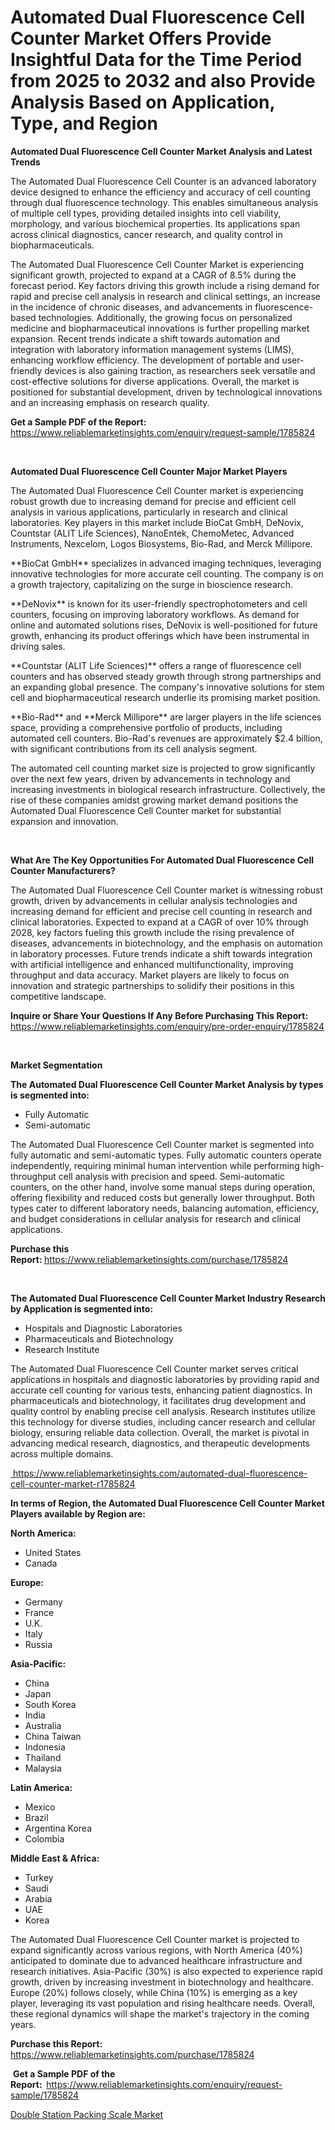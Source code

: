 <p><h1>Automated Dual Fluorescence Cell Counter Market Offers Provide Insightful Data for the Time Period from 2025 to 2032 and also Provide Analysis Based on Application, Type, and Region</h1></p><p><strong>Automated Dual Fluorescence Cell Counter Market Analysis and Latest Trends</strong></p>
<p><p>The Automated Dual Fluorescence Cell Counter is an advanced laboratory device designed to enhance the efficiency and accuracy of cell counting through dual fluorescence technology. This enables simultaneous analysis of multiple cell types, providing detailed insights into cell viability, morphology, and various biochemical properties. Its applications span across clinical diagnostics, cancer research, and quality control in biopharmaceuticals.</p><p>The Automated Dual Fluorescence Cell Counter Market is experiencing significant growth, projected to expand at a CAGR of 8.5% during the forecast period. Key factors driving this growth include a rising demand for rapid and precise cell analysis in research and clinical settings, an increase in the incidence of chronic diseases, and advancements in fluorescence-based technologies. Additionally, the growing focus on personalized medicine and biopharmaceutical innovations is further propelling market expansion. Recent trends indicate a shift towards automation and integration with laboratory information management systems (LIMS), enhancing workflow efficiency. The development of portable and user-friendly devices is also gaining traction, as researchers seek versatile and cost-effective solutions for diverse applications. Overall, the market is positioned for substantial development, driven by technological innovations and an increasing emphasis on research quality.</p></p>
<p><strong>Get a Sample PDF of the Report:&nbsp;</strong> <a href="https://www.reliablemarketinsights.com/enquiry/request-sample/1785824?utm_campaign=3044&utm_medium=2&utm_source=Github&utm_content=ia&utm_term=25032025&utm_id=automated-dual-fluorescence-cell-counter">https://www.reliablemarketinsights.com/enquiry/request-sample/1785824</a></p>
<p>&nbsp;</p>
<p><strong>Automated Dual Fluorescence Cell Counter Major Market Players</strong></p>
<p><p>The Automated Dual Fluorescence Cell Counter market is experiencing robust growth due to increasing demand for precise and efficient cell analysis in various applications, particularly in research and clinical laboratories. Key players in this market include BioCat GmbH, DeNovix, Countstar (ALIT Life Sciences), NanoEntek, ChemoMetec, Advanced Instruments, Nexcelom, Logos Biosystems, Bio-Rad, and Merck Millipore.</p><p>**BioCat GmbH** specializes in advanced imaging techniques, leveraging innovative technologies for more accurate cell counting. The company is on a growth trajectory, capitalizing on the surge in bioscience research.</p><p>**DeNovix** is known for its user-friendly spectrophotometers and cell counters, focusing on improving laboratory workflows. As demand for online and automated solutions rises, DeNovix is well-positioned for future growth, enhancing its product offerings which have been instrumental in driving sales.</p><p>**Countstar (ALIT Life Sciences)** offers a range of fluorescence cell counters and has observed steady growth through strong partnerships and an expanding global presence. The company's innovative solutions for stem cell and biopharmaceutical research underlie its promising market position.</p><p>**Bio-Rad** and **Merck Millipore** are larger players in the life sciences space, providing a comprehensive portfolio of products, including automated cell counters. Bio-Rad's revenues are approximately $2.4 billion, with significant contributions from its cell analysis segment.</p><p>The automated cell counting market size is projected to grow significantly over the next few years, driven by advancements in technology and increasing investments in biological research infrastructure. Collectively, the rise of these companies amidst growing market demand positions the Automated Dual Fluorescence Cell Counter market for substantial expansion and innovation.</p></p>
<p>&nbsp;</p>
<p><strong>What Are The Key Opportunities For Automated Dual Fluorescence Cell Counter Manufacturers?</strong></p>
<p><p>The Automated Dual Fluorescence Cell Counter market is witnessing robust growth, driven by advancements in cellular analysis technologies and increasing demand for efficient and precise cell counting in research and clinical laboratories. Expected to expand at a CAGR of over 10% through 2028, key factors fueling this growth include the rising prevalence of diseases, advancements in biotechnology, and the emphasis on automation in laboratory processes. Future trends indicate a shift towards integration with artificial intelligence and enhanced multifunctionality, improving throughput and data accuracy. Market players are likely to focus on innovation and strategic partnerships to solidify their positions in this competitive landscape.</p></p>
<p><strong>Inquire or Share Your Questions If Any Before Purchasing This Report:</strong> <a href="https://www.reliablemarketinsights.com/enquiry/pre-order-enquiry/1785824?utm_campaign=3044&utm_medium=2&utm_source=Github&utm_content=ia&utm_term=25032025&utm_id=automated-dual-fluorescence-cell-counter">https://www.reliablemarketinsights.com/enquiry/pre-order-enquiry/1785824</a></p>
<p>&nbsp;</p>
<p><strong>Market Segmentation</strong></p>
<p><strong>The Automated Dual Fluorescence Cell Counter Market Analysis by types is segmented into:</strong></p>
<p><ul><li>Fully Automatic</li><li>Semi-automatic</li></ul></p>
<p><p>The Automated Dual Fluorescence Cell Counter market is segmented into fully automatic and semi-automatic types. Fully automatic counters operate independently, requiring minimal human intervention while performing high-throughput cell analysis with precision and speed. Semi-automatic counters, on the other hand, involve some manual steps during operation, offering flexibility and reduced costs but generally lower throughput. Both types cater to different laboratory needs, balancing automation, efficiency, and budget considerations in cellular analysis for research and clinical applications.</p></p>
<p><strong>Purchase this Report:&nbsp;</strong><a href="https://www.reliablemarketinsights.com/purchase/1785824?utm_campaign=3044&utm_medium=2&utm_source=Github&utm_content=ia&utm_term=25032025&utm_id=automated-dual-fluorescence-cell-counter">https://www.reliablemarketinsights.com/purchase/1785824</a></p>
<p>&nbsp;</p>
<p><strong>The Automated Dual Fluorescence Cell Counter Market Industry Research by Application is segmented into:</strong></p>
<p><ul><li>Hospitals and Diagnostic Laboratories</li><li>Pharmaceuticals and Biotechnology</li><li>Research Institute</li></ul></p>
<p><p>The Automated Dual Fluorescence Cell Counter market serves critical applications in hospitals and diagnostic laboratories by providing rapid and accurate cell counting for various tests, enhancing patient diagnostics. In pharmaceuticals and biotechnology, it facilitates drug development and quality control by enabling precise cell analysis. Research institutes utilize this technology for diverse studies, including cancer research and cellular biology, ensuring reliable data collection. Overall, the market is pivotal in advancing medical research, diagnostics, and therapeutic developments across multiple domains.</p></p>
<p><a href="https://www.reliablemarketinsights.com/automated-dual-fluorescence-cell-counter-market-r1785824?utm_campaign=3044&utm_medium=2&utm_source=Github&utm_content=ia&utm_term=25032025&utm_id=automated-dual-fluorescence-cell-counter">&nbsp;https://www.reliablemarketinsights.com/automated-dual-fluorescence-cell-counter-market-r1785824</a></p>
<p><strong>In terms of Region, the Automated Dual Fluorescence Cell Counter Market Players available by Region are:</strong></p>
<p>
    <p> <strong> North America: </strong>
        <ul>
            <li>United States</li>
            <li>Canada</li>
        </ul>
        </p> 
    <p> <strong> Europe: </strong>
        <ul>
            <li>Germany</li>
            <li>France</li>
            <li>U.K.</li>
            <li>Italy</li>
            <li>Russia</li>
        </ul>
        </p> 
    <p> <strong> Asia-Pacific: </strong>
        <ul>
            <li>China</li>
            <li>Japan</li>
            <li>South Korea</li>
            <li>India</li>
            <li>Australia</li>
            <li>China Taiwan</li>
            <li>Indonesia</li>
            <li>Thailand</li>
            <li>Malaysia</li>
        </ul>
        </p> 
    <p> <strong> Latin America: </strong>
        <ul>
            <li>Mexico</li>
            <li>Brazil</li>
            <li>Argentina Korea</li>
            <li>Colombia</li>
        </ul>
        </p> 
    <p> <strong> Middle East & Africa: </strong>
        <ul>
            <li>Turkey</li>
            <li>Saudi</li>
            <li>Arabia</li>
            <li>UAE</li>
            <li>Korea</li>
        </ul>
    </p>
    </p>
<p><p>The Automated Dual Fluorescence Cell Counter market is projected to expand significantly across various regions, with North America (40%) anticipated to dominate due to advanced healthcare infrastructure and research initiatives. Asia-Pacific (30%) is also expected to experience rapid growth, driven by increasing investment in biotechnology and healthcare. Europe (20%) follows closely, while China (10%) is emerging as a key player, leveraging its vast population and rising healthcare needs. Overall, these regional dynamics will shape the market's trajectory in the coming years.</p></p>
<p><strong>Purchase this Report: </strong><a href="https://www.reliablemarketinsights.com/purchase/1785824?utm_campaign=3044&utm_medium=2&utm_source=Github&utm_content=ia&utm_term=25032025&utm_id=automated-dual-fluorescence-cell-counter">https://www.reliablemarketinsights.com/purchase/1785824</a></p>
<p>&nbsp;<strong>Get a Sample PDF of the Report:&nbsp;&nbsp;</strong><a href="https://www.reliablemarketinsights.com/enquiry/request-sample/1785824?utm_campaign=3044&utm_medium=2&utm_source=Github&utm_content=ia&utm_term=25032025&utm_id=automated-dual-fluorescence-cell-counter">https://www.reliablemarketinsights.com/enquiry/request-sample/1785824</a></p>
<p><strong></strong></p>
<p><p><a href="https://github.com/elodielamto06/Market-Research-Report-List-1/blob/main/double-station-packing-scale-market.md?utm_campaign=3044&utm_medium=2&utm_source=Github&utm_content=ia&utm_term=25032025&utm_id=automated-dual-fluorescence-cell-counter">Double Station Packing Scale Market</a></p></p>